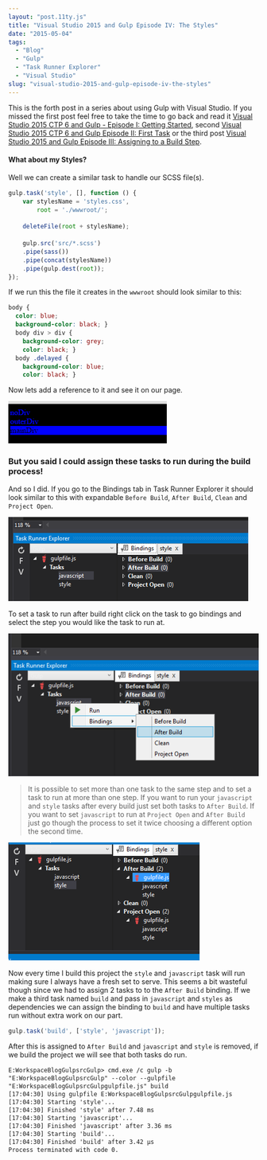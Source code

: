 ```yaml
---
layout: "post.11ty.js"
title: "Visual Studio 2015 and Gulp Episode IV: The Styles"
date: "2015-05-04"
tags: 
  - "Blog"
  - "Gulp"
  - "Task Runner Explorer"
  - "Visual Studio"
slug: "visual-studio-2015-and-gulp-episode-iv-the-styles"
---
```


This is the forth post in a series about using Gulp with Visual Studio. If you missed the first post feel free to take the time to go back and read it [Visual Studio 2015 CTP 6 and Gulp - Episode I: Getting Started](https://www.wipdeveloper.com/2015/04/27/visual-studio-2015-ctp-6-and-gulp-episode-i-getting-started/), second [Visual Studio 2015 CTP 6 and Gulp Episode II: First Task](https://www.wipdeveloper.com/2015/04/29/visual-studio-2015-ctp-6-and-gulp-episode-ii-first-task/) or the third post [Visual Studio 2015 and Gulp Episode III: Assigning to a Build Step](https://www.wipdeveloper.com/2015/05/01/visual-studio-2015-and-gulp-episode-iii-assigning-to-a-build-step/).

#### What about my Styles?

Well we can create a similar task to handle our SCSS file(s).

```javascript
gulp.task('style', [], function () {  
    var stylesName = 'styles.css',
        root = './wwwroot/';

    deleteFile(root + stylesName);

    gulp.src('src/*.scss')
    .pipe(sass())
    .pipe(concat(stylesName))
    .pipe(gulp.dest(root));
});
```

If we run this the file it creates in the `wwwroot` should look similar to this:

```css
body {  
  color: blue;
  background-color: black; }
  body div > div {
    background-color: grey;
    color: black; }
  body .delayed {
    background-color: blue;
    color: black; }
```

Now lets add a reference to it and see it on our page.

![index.html with style](images/05-styled2.png)

### But you said I could assign these tasks to run during the build process!

And so I did. If you go to the Bindings tab in Task Runner Explorer it should look similar to this with expandable `Before Build`, `After Build`, `Clean` and `Project Open`.

![Task Runner Explorer with no bindings set](images/06-tre-no-bindings2.png)

To set a task to run after build right click on the task to go bindings and select the step you would like the task to run at.

![Task Runner Explorer setting binding](images/07-tre-set-bindings2.png)

> It is possible to set more than one task to the same step and to set a task to run at more than one step. If you want to run your `javascript` and `style` tasks after every build just set both tasks to `After Build`. If you want to set `javascript` to run at `Project Open` and `After Build` just go though the process to set it twice choosing a different option the second time.

![Task Runner Explorer setting binding](images/08-tre-4-bindings2.png)

Now every time I build this project the `style` and `javascript` task will run making sure I always have a fresh set to serve. This seems a bit wasteful though since we had to assign 2 tasks to to the `After Build` binding. If we make a third task named `build` and pass in `javascript` and `styles` as dependencies we can assign the binding to `build` and have multiple tasks run without extra work on our part.

```javascript
gulp.task('build', ['style', 'javascript']);  
```

After this is assigned to `After Build` and `javascript` and `style` is removed, if we build the project we will see that both tasks do run.

```
E:WorkspaceBlogGulpsrcGulp> cmd.exe /c gulp -b "E:WorkspaceBlogGulpsrcGulp" --color --gulpfile "E:WorkspaceBlogGulpsrcGulpgulpfile.js" build  
[17:04:30] Using gulpfile E:WorkspaceBlogGulpsrcGulpgulpfile.js
[17:04:30] Starting 'style'...
[17:04:30] Finished 'style' after 7.48 ms
[17:04:30] Starting 'javascript'...
[17:04:30] Finished 'javascript' after 3.36 ms
[17:04:30] Starting 'build'...
[17:04:30] Finished 'build' after 3.42 μs
Process terminated with code 0.
```
